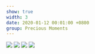 ```yaml
---
show: true
width: 3
date: 2020-01-12 00:01:00 +0800
group: Precious Moments
---
```

<div>
  <img src="{{ 'assets/images/travel/IMG_8031.jpeg' | relative_url }}" class="img-fluid rounded-xl">
  <img src="{{ 'assets/images/travel/IMG_8032.jpeg' | relative_url }}" class="img-fluid rounded-xl">
  <img src="{{ 'assets/images/travel/IMG_8033.jpeg' | relative_url }}" class="img-fluid rounded-xl">
  <img src="{{ 'assets/images/travel/IMG_8034.jpeg' | relative_url }}" class="img-fluid rounded-xl">
</div>

